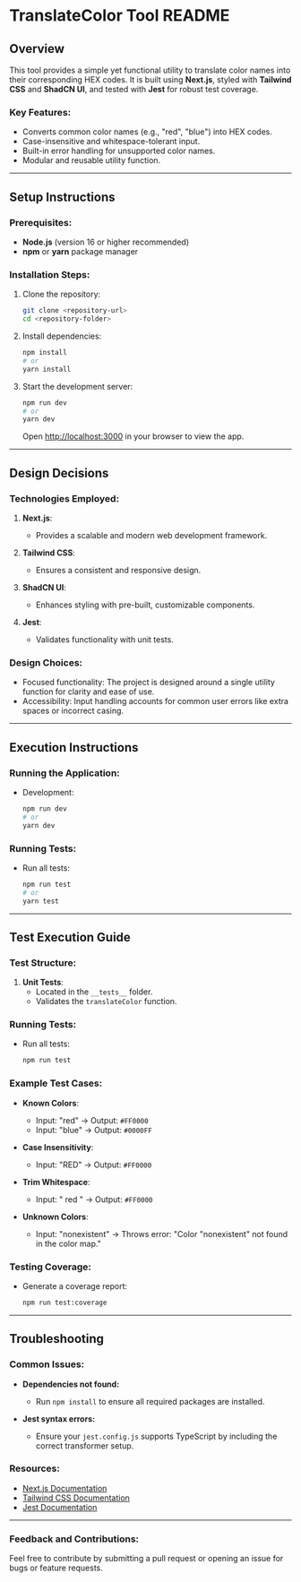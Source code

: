 # TranslateColor Tool README

## Overview
This tool provides a simple yet functional utility to translate color names into their corresponding HEX codes. It is built using **Next.js**, styled with **Tailwind CSS** and **ShadCN UI**, and tested with **Jest** for robust test coverage.

### Key Features:
- Converts common color names (e.g., "red", "blue") into HEX codes.
- Case-insensitive and whitespace-tolerant input.
- Built-in error handling for unsupported color names.
- Modular and reusable utility function.

---

## Setup Instructions

### Prerequisites:
- **Node.js** (version 16 or higher recommended)
- **npm** or **yarn** package manager

### Installation Steps:
1. Clone the repository:
   ```bash
   git clone <repository-url>
   cd <repository-folder>
   ```

2. Install dependencies:
   ```bash
   npm install
   # or
   yarn install
   ```

3. Start the development server:
   ```bash
   npm run dev
   # or
   yarn dev
   ```
   Open [http://localhost:3000](http://localhost:3000) in your browser to view the app.

---

## Design Decisions

### Technologies Employed:
1. **Next.js**:
   - Provides a scalable and modern web development framework.

2. **Tailwind CSS**:
   - Ensures a consistent and responsive design.

3. **ShadCN UI**:
   - Enhances styling with pre-built, customizable components.

4. **Jest**:
   - Validates functionality with unit tests.

### Design Choices:
- Focused functionality: The project is designed around a single utility function for clarity and ease of use.
- Accessibility: Input handling accounts for common user errors like extra spaces or incorrect casing.

---

## Execution Instructions

### Running the Application:
- Development:
  ```bash
  npm run dev
  # or
  yarn dev
  ```

### Running Tests:
- Run all tests:
  ```bash
  npm run test
  # or
  yarn test
  ```

---

## Test Execution Guide

### Test Structure:
1. **Unit Tests**:
   - Located in the `__tests__` folder.
   - Validates the `translateColor` function.

### Running Tests:
- Run all tests:
  ```bash
  npm run test
  ```

### Example Test Cases:
- **Known Colors**:
  - Input: "red" → Output: `#FF0000`
  - Input: "blue" → Output: `#0000FF`

- **Case Insensitivity**:
  - Input: "RED" → Output: `#FF0000`

- **Trim Whitespace**:
  - Input: " red " → Output: `#FF0000`

- **Unknown Colors**:
  - Input: "nonexistent" → Throws error: "Color \"nonexistent\" not found in the color map."

### Testing Coverage:
- Generate a coverage report:
  ```bash
  npm run test:coverage
  ```

---

## Troubleshooting

### Common Issues:
- **Dependencies not found:**
  - Run `npm install` to ensure all required packages are installed.

- **Jest syntax errors:**
  - Ensure your `jest.config.js` supports TypeScript by including the correct transformer setup.

### Resources:
- [Next.js Documentation](https://nextjs.org/docs)
- [Tailwind CSS Documentation](https://tailwindcss.com/docs)
- [Jest Documentation](https://jestjs.io/docs)

---

### Feedback and Contributions:
Feel free to contribute by submitting a pull request or opening an issue for bugs or feature requests.
